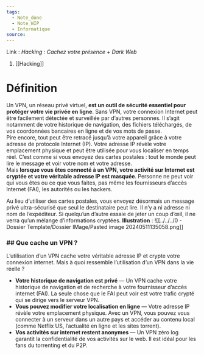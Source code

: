 ```yaml
---
tags:
  - Note_done
  - Note_WIP
  - Informatique
source:
---
```


Link :
_Hacking : Cachez votre présence + Dark Web_
1. [[Hacking]]

# Définition
Un VPN, un réseau privé virtuel, **est un outil de sécurité essentiel pour protéger votre vie privée en ligne**. Sans VPN, votre connexion Internet peut être facilement détectée et surveillée par d’autres personnes. Il s’agit notamment de votre historique de navigation, des fichiers téléchargés, de vos coordonnées bancaires en ligne et de vos mots de passe.
\
Pire encore, tout peut être retracé jusqu’à votre appareil grâce à votre adresse de protocole Internet (IP). Votre adresse IP révèle votre emplacement physique et peut être utilisée pour vous localiser en temps réel. C’est comme si vous envoyez des cartes postales : tout le monde peut lire le message et voir votre nom et votre adresse.
\
Mais **lorsque vous êtes connecté à un VPN, votre activité sur Internet est cryptée et votre véritable adresse IP est masquée**. Personne ne peut voir qui vous êtes ou ce que vous faites, pas même les fournisseurs d’accès Internet (FAI), les autorités ou les hackers.

Au lieu d’utiliser des cartes postales, vous envoyez désormais un message privé ultra-sécurisé que seul le destinataire peut lire. Il n’y a ni adresse ni nom de l’expéditeur. Si quelqu’un d’autre essaie de jeter un coup d’œil, il ne verra qu’un mélange d’informations cryptées.
**Illustration** : ![[../../../0 - Dossier Template/Dossier IMage/Pasted image 20240511135058.png]]
### ## Que cache un VPN ?
L’utilisation d’un VPN cache votre véritable adresse IP et crypte votre connexion internet. Mais à quoi ressemble l’utilisation d’un VPN dans la vie réelle ?

- **Votre historique de navigation est privé** — Un VPN cache votre historique de navigation et de recherche à votre fournisseur d’accès internet (FAI). La seule chose que le FAI peut voir est votre trafic crypté qui se dirige vers le serveur VPN.
- **Vous pouvez modifier votre localisation en ligne** — Votre adresse IP révèle votre emplacement physique. Avec un VPN, vous pouvez vous connecter à un serveur dans un autre pays et accéder au contenu local (comme Netflix US, l’actualité en ligne et les sites torrent).
- **Vos activités sur internet restent anonymes** — Un VPN zéro log garantit la confidentialité de vos activités sur le web. Il est idéal pour les fans du torrenting et du P2P.